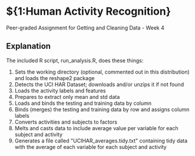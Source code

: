 # ${1:Human Activity Recognition}
Peer-graded Assignment for Getting and Cleaning Data - Week 4 
## Explanation
The included R script, run_analysis.R, does these things:
1. Sets the working directory (optional, commented out in this distribution) and loads the reshape2 package
2. Detects the UCI HAR Dataset; downloads and/or unzips it if not found
3. Loads the activity labels and features
4. Prepares to extract only mean and std data
5. Loads and binds the testing and training data by column
6. Binds (merges) the testing and training data by row and assigns column labels
7. Converts activities and subjects to factors
8. Melts and casts data to include average value per variable for each subject and activity
9. Generates a file called "UCIHAR_averages.tidy.txt" containing tidy data with the average of each variable for each subject and activity